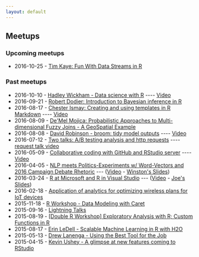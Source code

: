 ```yaml
---
layout: default
---
```


## Meetups

### Upcoming meetups

* 2016-10-25 - [Tim Kaye: Fun With Data Streams in R](http://www.meetup.com/portland-r-user-group/events/233946514/)

### Past meetups

* 2016-10-10 - [Hadley Wickham - Data science with R](http://www.meetup.com/portland-r-user-group/events/232680753/) ---- [Video](https://www.youtube.com/watch?v=K-ss_ag2k9E)
* 2016-09-21 - [Robert Dodier: Introduction to Bayesian inference in R](http://www.meetup.com/portland-r-user-group/events/233144774/)
* 2016-08-17 - [Chester Ismay: Creating and using templates in R Markdown](http://www.meetup.com/portland-r-user-group/events/231100247/) ---- [Video](https://www.youtube.com/watch?v=3YTxGDoBeS0)
* 2016-08-09 - [De'Mel Mojica: Probabilistic Approaches to Multi-dimensional Fuzzy Joins - A GeoSpatial Example](http://www.meetup.com/portland-r-user-group/events/230860024/)
* 2016-08-08 - [David Robinson - broom: tidy model outputs](http://www.meetup.com/portland-r-user-group/events/232708517/)  ---- [Video](https://www.youtube.com/watch?v=eotoyMpgbes)
* 2016-07-12 - [Two talks: A/B testing analysis and http requests](http://www.meetup.com/portland-r-user-group/events/230200855/) ---- [request talk video](https://www.youtube.com/watch?v=B3zkgt04mNE)
* 2016-05-09 - [Collaborative coding with GitHub and RStudio server](http://www.meetup.com/portland-r-user-group/events/229099024/) ---- [Video](https://www.youtube.com/watch?v=MHWX0f3TG4I)
* 2016-04-05 - [NLP meets Politics-Experiment­s w/ Word-Vectors and 2016 Campaign Debate Rhetoric](http://www.meetup.com/portland-r-user-group/events/229130207/) --- ([Video](https://www.youtube.com/watch?v=3jUhUoCuWHs) - [Winston's Slides](https://github.com/tactical-Data/SlidesPDXDataScienceApril2016))
* 2016-03-24 - [R at Microsoft and R in Visual Studio](http://www.meetup.com/portland-r-user-group/events/229081827/) --- ([Video](https://www.youtube.com/watch?v=tQlzukyC8VY) - [Joe's Slides](http://files.meetup.com/1685557/R%20at%20Microsoft_Portland_RUG.pptx))
* 2016-02-18 - [Application of analytics for optimizing wireless plans for IoT devices](http://www.meetup.com/portland-r-user-group/events/228542752/)
* 2015-11-18 - [R Workshop - Data Modeling with Caret](http://www.meetup.com/portland-r-user-group/events/226400619/)
* 2015-09-16 - [Lightning Talks](http://www.meetup.com/portland-r-user-group/events/221901470/)
* 2015-08-19 - [[Double R Workshop] Exploratory Analysis with R; Custom Functions in R](http://www.meetup.com/portland-r-user-group/events/224290472/)
* 2015-08-17 - [Erin LeDell - Scalable Machine Learning in R with H2O](http://www.meetup.com/portland-r-user-group/events/224100404/)
* 2015-05-13 - [Drew Lanenga - Using the Best Tool for the Job](http://www.meetup.com/portland-r-user-group/events/222210878/)
* 2015-04-15 - [Kevin Ushey - A glimpse at new features coming to RStudio](http://www.meetup.com/portland-r-user-group/events/221612364/)
